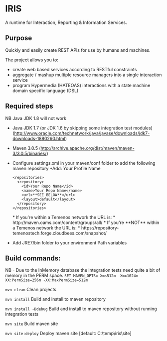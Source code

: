 # IRIS

A runtime for Interaction, Reporting & Information Services.


## Purpose

Quickly and easily create REST APIs for use by humans and machines.

The project allows you to:

* create web based services according to RESTful constraints
* aggregate / mashup multiple resource managers into a single interaction service
* program Hypermedia (HATEOAS) interactions with a state machine domain specific language (DSL)

## Required steps
NB Java JDK 1.8 will not work
* Java JDK 1.7 (or JDK 1.6 by skipping some integration test modules) (http://www.oracle.com/technetwork/java/javase/downloads/jdk7-downloads-1880260.html)
* Maven 3.0.5 (http://archive.apache.org/dist/maven/maven-3/3.0.5/binaries/)
* Configure settings.xml in your maven/conf folder to add the following maven repository
  *Add: 
    <profile>
      <id>Your Profile Name</id>

      <repositories>
        <repository>
          <id>Your Repo Name</id>
          <name>Your Repo Name</name>
          <url>**SEE BELOW**</url>
          <layout>default</layout>
        </repository>
      </repositories>
    </profile>
  * If you're within a Temenos network the URL is:
    * http://maven.oams.com/content/groups/all/
  * If you're **NOT** within a Temenos network the URL is:
    * https://repository-temenostech.forge.cloudbees.com/snapshot/

* Add JRE7/bin folder to your environment Path variables

## Build commands:

NB - Due to the InMemory database the integration tests need quite a bit of memory in the PERM space.
`SET MAVEN_OPTS=-Xms512m -Xmx1024m -XX:PermSize=256m -XX:MaxPermSize=512m`

`mvn clean` Clean projects

`mvn install` Build and install to maven repository

`mvn install -Ddebug` Build and install to maven repository without running integration tests

`mvn site` Build maven site

`mvn site:deploy` Deploy maven site [default: C:\temp\iris\site]

